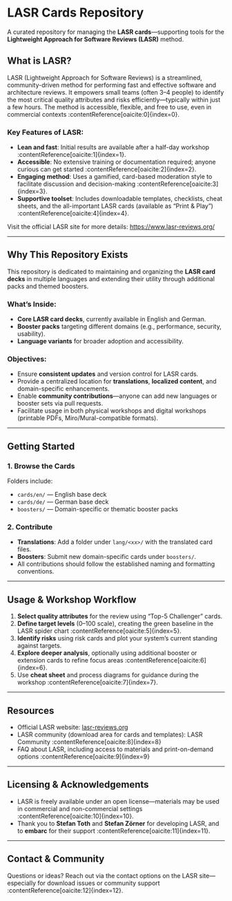 # LASR Cards Repository

A curated repository for managing the **LASR cards**—supporting tools for the **Lightweight Approach for Software Reviews (LASR)** method.

## What is LASR?

LASR (Lightweight Approach for Software Reviews) is a streamlined, community-driven method for performing fast and effective software and architecture reviews. It empowers small teams (often 3–4 people) to identify the most critical quality attributes and risks efficiently—typically within just a few hours. The method is accessible, flexible, and free to use, even in commercial contexts :contentReference[oaicite:0]{index=0}.

### Key Features of LASR:
- **Lean and fast**: Initial results are available after a half-day workshop :contentReference[oaicite:1]{index=1}.
- **Accessible**: No extensive training or documentation required; anyone curious can get started :contentReference[oaicite:2]{index=2}.
- **Engaging method**: Uses a gamified, card-based moderation style to facilitate discussion and decision-making :contentReference[oaicite:3]{index=3}.
- **Supportive toolset**: Includes downloadable templates, checklists, cheat sheets, and the all-important LASR cards (available as “Print & Play”) :contentReference[oaicite:4]{index=4}.

Visit the official LASR site for more details: https://www.lasr-reviews.org/

---

## Why This Repository Exists

This repository is dedicated to maintaining and organizing the **LASR card decks** in multiple languages and extending their utility through additional packs and themed boosters.

### What’s Inside:
- **Core LASR card decks**, currently available in English and German.
- **Booster packs** targeting different domains (e.g., performance, security, usability).
- **Language variants** for broader adoption and accessibility.

### Objectives:
- Ensure **consistent updates** and version control for LASR cards.
- Provide a centralized location for **translations**, **localized content**, and domain-specific enhancements.
- Enable **community contributions**—anyone can add new languages or booster sets via pull requests.
- Facilitate usage in both physical workshops and digital workshops (printable PDFs, Miro/Mural-compatible formats).

---

## Getting Started

### 1. Browse the Cards  
Folders include:
- `cards/en/` — English base deck  
- `cards/de/` — German base deck  
- `boosters/` — Domain-specific or thematic booster packs 

### 2. Contribute
- **Translations**: Add a folder under `lang/<xx>/` with the translated card files.
- **Boosters**: Submit new domain-specific cards under `boosters/`.
- All contributions should follow the established naming and formatting conventions.

---

## Usage & Workshop Workflow

1. **Select quality attributes** for the review using “Top-5 Challenger” cards.
2. **Define target levels** (0–100 scale), creating the green baseline in the LASR spider chart :contentReference[oaicite:5]{index=5}.
3. **Identify risks** using risk cards and plot your system’s current standing against targets.
4. **Explore deeper analysis**, optionally using additional booster or extension cards to refine focus areas :contentReference[oaicite:6]{index=6}.
5. Use **cheat sheet** and process diagrams for guidance during the workshop :contentReference[oaicite:7]{index=7}.

---

## Resources

- Official LASR website: [lasr-reviews.org](https://www.lasr-reviews.org/)
- LASR community (download area for cards and templates): LASR Community :contentReference[oaicite:8]{index=8}
- FAQ about LASR, including access to materials and print-on-demand options :contentReference[oaicite:9]{index=9}

---

## Licensing & Acknowledgements

- LASR is freely available under an open license—materials may be used in commercial and non-commercial settings :contentReference[oaicite:10]{index=10}.
- Thank you to **Stefan Toth** and **Stefan Zörner** for developing LASR, and to **embarc** for their support :contentReference[oaicite:11]{index=11}.

---

## Contact & Community

Questions or ideas? Reach out via the contact options on the LASR site—especially for download issues or community support :contentReference[oaicite:12]{index=12}.
